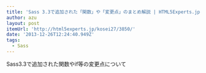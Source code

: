 ```yaml
---
title: 'Sass 3.3で追加された「関数」や「変更点」のまとめ解説 | HTML5Experts.jp'
author: azu
layout: post
itemUrl: 'http://html5experts.jp/kosei27/3850/'
date: '2013-12-26T12:24:40.949Z'
tags:
  - Sass
---
```

Sass3.3で追加された関数やif等の変更点について
